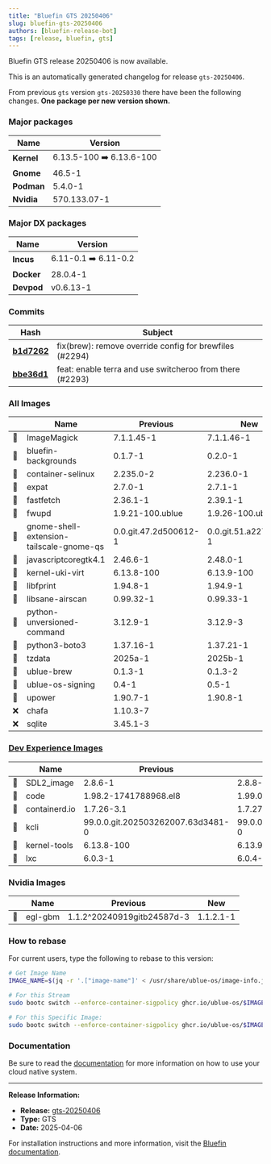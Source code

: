 ```yaml
---
title: "Bluefin GTS 20250406"
slug: bluefin-gts-20250406
authors: [bluefin-release-bot]
tags: [release, bluefin, gts]
---
```


Bluefin GTS release 20250406 is now available.

<!--truncate-->

This is an automatically generated changelog for release `gts-20250406`.

From previous `gts` version `gts-20250330` there have been the following changes. **One package per new version shown.**

### Major packages

| Name       | Version                  |
| ---------- | ------------------------ |
| **Kernel** | 6.13.5-100 ➡️ 6.13.6-100 |
| **Gnome**  | 46.5-1                   |
| **Podman** | 5.4.0-1                  |
| **Nvidia** | 570.133.07-1             |

### Major DX packages

| Name       | Version              |
| ---------- | -------------------- |
| **Incus**  | 6.11-0.1 ➡️ 6.11-0.2 |
| **Docker** | 28.0.4-1             |
| **Devpod** | v0.6.13-1            |

### Commits

| Hash                                                                                               | Subject                                                  |
| -------------------------------------------------------------------------------------------------- | -------------------------------------------------------- |
| **[b1d7262](https://github.com/ublue-os/bluefin/commit/b1d7262e6000c2f0080e0ec5393caac301b5a940)** | fix(brew): remove override config for brewfiles (#2294)  |
| **[bbe36d1](https://github.com/ublue-os/bluefin/commit/bbe36d162aec25f1ff0f1614cf688420e112376c)** | feat: enable terra and use switcheroo from there (#2293) |

### All Images

|     | Name                                     | Previous              | New                   |
| --- | ---------------------------------------- | --------------------- | --------------------- |
| 🔄  | ImageMagick                              | 7.1.1.45-1            | 7.1.1.46-1            |
| 🔄  | bluefin-backgrounds                      | 0.1.7-1               | 0.2.0-1               |
| 🔄  | container-selinux                        | 2.235.0-2             | 2.236.0-1             |
| 🔄  | expat                                    | 2.7.0-1               | 2.7.1-1               |
| 🔄  | fastfetch                                | 2.36.1-1              | 2.39.1-1              |
| 🔄  | fwupd                                    | 1.9.21-100.ublue      | 1.9.26-100.ublue      |
| 🔄  | gnome-shell-extension-tailscale-gnome-qs | 0.0.git.47.2d500612-1 | 0.0.git.51.a2270bae-1 |
| 🔄  | javascriptcoregtk4.1                     | 2.46.6-1              | 2.48.0-1              |
| 🔄  | kernel-uki-virt                          | 6.13.8-100            | 6.13.9-100            |
| 🔄  | libfprint                                | 1.94.8-1              | 1.94.9-1              |
| 🔄  | libsane-airscan                          | 0.99.32-1             | 0.99.33-1             |
| 🔄  | python-unversioned-command               | 3.12.9-1              | 3.12.9-3              |
| 🔄  | python3-boto3                            | 1.37.16-1             | 1.37.21-1             |
| 🔄  | tzdata                                   | 2025a-1               | 2025b-1               |
| 🔄  | ublue-brew                               | 0.1.3-1               | 0.1.3-2               |
| 🔄  | ublue-os-signing                         | 0.4-1                 | 0.5-1                 |
| 🔄  | upower                                   | 1.90.7-1              | 1.90.8-1              |
| ❌  | chafa                                    | 1.10.3-7              |                       |
| ❌  | sqlite                                   | 3.45.1-3              |                       |

### [Dev Experience Images](https://docs.projectbluefin.io/bluefin-dx)

|     | Name          | Previous                          | New                               |
| --- | ------------- | --------------------------------- | --------------------------------- |
| 🔄  | SDL2_image    | 2.8.6-1                           | 2.8.8-1                           |
| 🔄  | code          | 1.98.2-1741788968.el8             | 1.99.0-1743632525.el8             |
| 🔄  | containerd.io | 1.7.26-3.1                        | 1.7.27-3.1                        |
| 🔄  | kcli          | 99.0.0.git.202503262007.63d3481-0 | 99.0.0.git.202504041447.207141c-0 |
| 🔄  | kernel-tools  | 6.13.8-100                        | 6.13.9-100                        |
| 🔄  | lxc           | 6.0.3-1                           | 6.0.4-0.1                         |

### Nvidia Images

|     | Name    | Previous                   | New       |
| --- | ------- | -------------------------- | --------- |
| 🔄  | egl-gbm | 1.1.2^20240919gitb24587d-3 | 1.1.2.1-1 |

### How to rebase

For current users, type the following to rebase to this version:

```bash
# Get Image Name
IMAGE_NAME=$(jq -r '.["image-name"]' < /usr/share/ublue-os/image-info.json)

# For this Stream
sudo bootc switch --enforce-container-sigpolicy ghcr.io/ublue-os/$IMAGE_NAME:gts

# For this Specific Image:
sudo bootc switch --enforce-container-sigpolicy ghcr.io/ublue-os/$IMAGE_NAME:gts-20250406
```

### Documentation

Be sure to read the [documentation](https://docs.projectbluefin.io/) for more information
on how to use your cloud native system.

---

**Release Information:**

- **Release:** [gts-20250406](https://github.com/ublue-os/bluefin/releases/tag/gts-20250406)
- **Type:** GTS
- **Date:** 2025-04-06

For installation instructions and more information, visit the [Bluefin documentation](https://docs.projectbluefin.io/).
